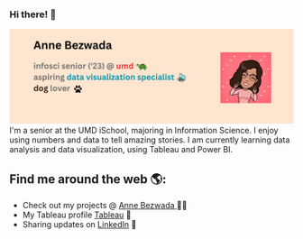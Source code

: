 ### Hi there! 👋

<img src="https://github.com/annebezwada/annebezwada/blob/main/Anne%20Bezwada%20Header%20(2).png" alt="banner that says Anne Bezwada - UMD senior, data viz. specialist, and dog lover alongside a cartoon illustration of Anne">
I'm a senior at the UMD iSchool, majoring in Information Science. I enjoy using numbers and data to tell amazing stories. I am currently learning data analysis and data visualization, using Tableau and Power BI. 


## Find me around the web 🌎:
- Check out my projects @ <a href="https://www.annebezwada.com"> Anne Bezwada </a> ✍🏾
- My Tableau profile <a href="https://public.tableau.com/app/profile/anne.b.3216"> Tableau</a> 🏓
- Sharing updates on <a href="https://www.linkedin.com/in/annebezwada/">LinkedIn</a> 💼
